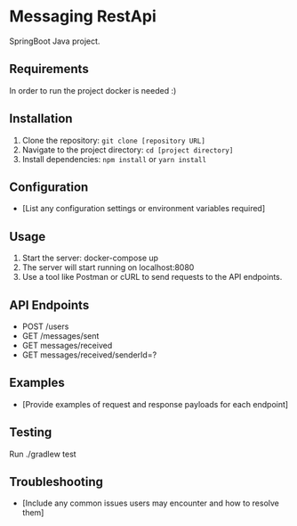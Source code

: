 # Messaging RestApi 

SpringBoot Java project.

## Requirements
In order to run the project docker is needed :)

## Installation
1. Clone the repository: `git clone [repository URL]`
2. Navigate to the project directory: `cd [project directory]`
3. Install dependencies: `npm install` or `yarn install`

## Configuration
- [List any configuration settings or environment variables required]

## Usage
1. Start the server: docker-compose up
2. The server will start running on localhost:8080
3. Use a tool like Postman or cURL to send requests to the API endpoints.

## API Endpoints
 - POST /users
 - GET /messages/sent
 - GET messages/received
 - GET messages/received/senderId=?

## Examples
- [Provide examples of request and response payloads for each endpoint]

## Testing
Run ./gradlew test

## Troubleshooting
- [Include any common issues users may encounter and how to resolve them]